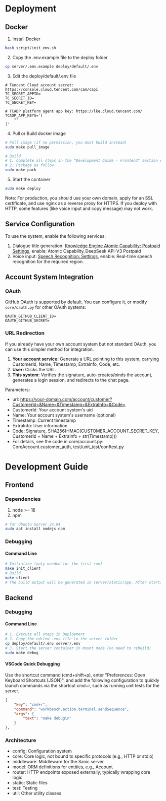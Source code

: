 # Deployment

## Docker

1. Install Docker
```bash
bash script/init_env.sh
```

2. Copy the .env.example file to the deploy folder
```bash
cp server/.env.example deploy/default/.env
```

3. Edit the deploy/default/.env file

```
# Tencent Cloud account secret: https://console.cloud.tencent.com/cam/capi
TC_SECRET_APPID=
TC_SECRET_ID=
TC_SECRET_KEY=

# TCADP platform agent app key: https://lke.cloud.tencent.com/
TCADP_APP_KEYS='[
    ""
]'
```

4. Pull or Build docker image
```bash
# Pull image (if no permission, you must build instead)  
sudo make pull_image  

# Build  
# 1. Complete all steps in the "Development Guide - Frontend" section of this document  
# 2. Package as follow
sudo make pack  
```

5. Start the container
```bash
sudo make deploy
```

Note: For production, you should use your own domain, apply for an SSL certificate, and use nginx as a reverse proxy for HTTPS. If you deploy with HTTP, some features (like voice input and copy message) may not work.

## Service Configuration

To use the system, enable the following services:
1. Dialogue title generation: [Knowledge Engine Atomic Capability: Postpaid Settings](https://console.cloud.tencent.com/lkeap/settings), enable: Atomic Capability_DeepSeek API-V3 Postpaid
2. Voice input: [Speech Recognition: Settings](https://console.cloud.tencent.com/asr/settings), enable: Real-time speech recognition for the required region.

## Account System Integration

### OAuth

GitHub OAuth is supported by default. You can configure it, or modify `core/oauth.py` for other OAuth systems:
```
OAUTH_GITHUB_CLIENT_ID=
OAUTH_GITHUB_SECRET=
```

### URL Redirection

If you already have your own account system but not standard OAuth, you can use this simpler method for integration.

1. **Your account service:** Generate a URL pointing to this system, carrying CustomerId, Name, Timestamp, ExtraInfo, Code, etc.
2. **User:** Clicks the URL.
3. **This system:** Verifies the signature, auto-creates/binds the account, generates a login session, and redirects to the chat page.

Parameters:

 - url: https://your-domain.com/account/customer?CustomerId=&Name=&Timestamp=&ExtraInfo=&Code=
 - CustomerId: Your account system's uid
 - Name: Your account system's username (optional)
 - Timestamp: Current timestamp
 - ExtraInfo: User information
 - Code: Signature, SHA256(HMAC(CUSTOMER_ACCOUNT_SECRET_KEY, CustomerId + Name + ExtraInfo + str(Timestamp)))
 - For details, see the code in core/account.py: CoreAccount.customer_auth, test/unit_test/conftest.py

# Development Guide

## Frontend

### Dependencies

1. node >= 18
2. npm

```bash
# for Ubuntu Server 24.04
sudo apt install nodejs npm
```

### Debugging

#### Command Line
```bash
# Initialize (only needed for the first run)
make init_client
# Build
make client
# The build output will be generated in server/static/app. After starting the backend, you can access it in the browser.
```

## Backend

### Debugging

#### Command Line
```bash
# 1. Execute all steps in Deployment
# 2. Copy the edited .env file to the server folder
cp deploy/default/.env server/.env
# 3. Start the server container in mount mode (no need to rebuild)
sudo make debug
```

#### VSCode Quick Debugging

Use the shortcut command (cmd+shift+p), enter "Preferences: Open Keyboard Shortcuts (JSON)", and add the following configuration to quickly launch commands via the shortcut cmd+r, such as running unit tests for the server.

```json
{
    "key": "cmd+r",
    "command": "workbench.action.terminal.sendSequence",
    "args": {
        "text": "make debug\n"
    }
},
```

### Architecture

- config: Configuration system
- core: Core logic, not bound to specific protocols (e.g., HTTP or stdio)
- middleware: Middleware for the Sanic server
- model: ORM definitions for entities, e.g., Account
- router: HTTP endpoints exposed externally, typically wrapping core logic
- static: Static files
- test: Testing
- util: Other utility classes